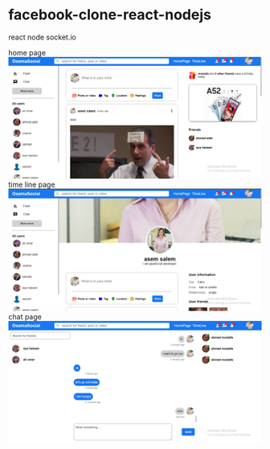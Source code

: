 # facebook-clone-react-nodejs
react node socket.io 

home page
![Screenshot](Screenshot.png)
time line page
![Screenshot](Screenshot2.png)
chat page
![Screenshot](Screenshot3.png)
